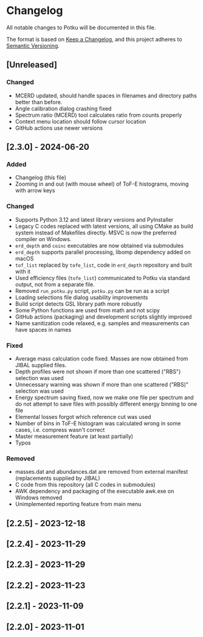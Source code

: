 # Changelog

All notable changes to Potku will be documented in this file.

The format is based on [Keep a Changelog](https://keepachangelog.com/en/1.1.0/),
and this project adheres to [Semantic Versioning](https://semver.org/spec/v2.0.0.html).

## [Unreleased]

### Changed
- MCERD updated, should handle spaces in filenames and directory paths better than before.
- Angle calibration dialog crashing fixed
- Spectrum ratio (MCERD) tool calculates ratio from counts properly
- Context menu location should follow cursor location
- GitHub actions use newer versions

## [2.3.0] - 2024-06-20

### Added

- Changelog (this file)
- Zooming in and out (with mouse wheel) of ToF-E histograms, moving with arrow keys


### Changed

- Supports Python 3.12 and latest library versions and PyInstaller
- Legacy C codes replaced with latest versions, all using CMake as build system instead of Makefiles directly.
MSVC is now the preferred compiler on Windows.
- `erd_depth` and `coinc` executables are now obtained via submodules
- `erd_depth` supports parallel processing, libomp dependency added on macOS
- `tof_list` replaced by `tofe_list`, code in `erd_depth` repository and built with it
- Used efficiency files (`tofe_list`) communicated to Potku via standard output, not from a separate file.
- Removed `run_potku.py` script, `potku.py` can be run as a script
- Loading selections file dialog usability improvements
- Build script detects GSL library path more robustly
- Some Python functions are used from math and not scipy
- GitHub actions (packaging) and development scripts slightly improved
- Name sanitization code relaxed, e.g. samples and measurements can have spaces in names

### Fixed

- Average mass calculation code fixed. Masses are now obtained from JIBAL supplied files.
- Depth profiles were not shown if more than one scattered ("RBS") selection was used
- Unnecessary warning was shown if more than one scattered ("RBS)" selection was used
- Energy spectrum saving fixed, now we make one file per spectrum and do not attempt to save files with possibly different energy binning to one file
- Elemental losses forgot which reference cut was used
- Number of bins in ToF-E histogram was calculated wrong in some cases, i.e. compress wasn't correct
- Master measurement feature (at least partially)
- Typos

### Removed

- masses.dat and abundances.dat are removed from external manifest (replacements supplied by JIBAL)
- C code from this repository (all C codes in submodules)
- AWK dependency and packaging of the executable awk.exe on Windows removed
- Unimplemented reporting feature from main menu

## [2.2.5] - 2023-12-18

## [2.2.4] - 2023-11-29

## [2.2.3] - 2023-11-29

## [2.2.2] - 2023-11-23

## [2.2.1] - 2023-11-09

## [2.2.0] - 2023-11-01
